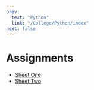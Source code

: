 ```yaml
---
prev:
  text: "Python"
  link: "/College/Python/index"
next: false
---
```


# Assignments

- [Sheet One](AssignmentOne.md)
- [Sheet Two](AssignmentTwo.md)
